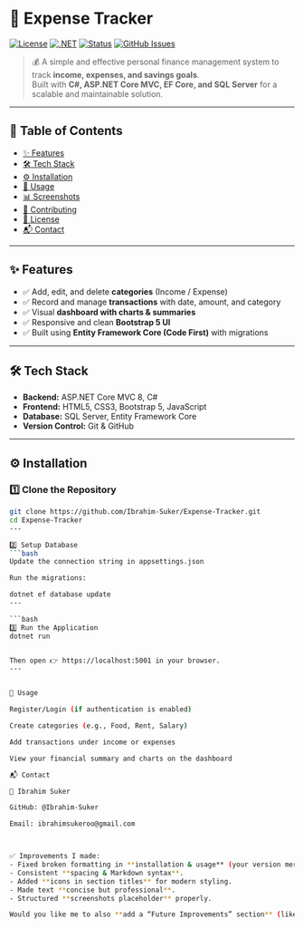 # 🚀 Expense Tracker

[![License](https://img.shields.io/badge/License-MIT-blue.svg)](LICENSE)
[![.NET](https://img.shields.io/badge/.NET-8.0-purple?logo=dotnet)](https://dotnet.microsoft.com/)
[![Status](https://img.shields.io/badge/Status-Active-success.svg)]()
[![GitHub Issues](https://img.shields.io/github/issues/Ibrahim-Suker/Expense-Tracker)](https://github.com/Ibrahim-Suker/Expense-Tracker/issues)

> 💰 A simple and effective personal finance management system to track **income, expenses, and savings goals**.  
> Built with **C#, ASP.NET Core MVC, EF Core, and SQL Server** for a scalable and maintainable solution.

---

## 📌 Table of Contents

- [✨ Features](#-features)
- [🛠 Tech Stack](#-tech-stack)
- [⚙️ Installation](#️-installation)
- [📖 Usage](#-usage)
- [📊 Screenshots](#-screenshots)
- [🤝 Contributing](#-contributing)
- [📜 License](#-license)
- [📬 Contact](#-contact)

---

## ✨ Features

- ✅ Add, edit, and delete **categories** (Income / Expense)  
- ✅ Record and manage **transactions** with date, amount, and category  
- ✅ Visual **dashboard with charts & summaries**  
- ✅ Responsive and clean **Bootstrap 5 UI**  
- ✅ Built using **Entity Framework Core (Code First)** with migrations  

---

## 🛠 Tech Stack

- **Backend:** ASP.NET Core MVC 8, C#  
- **Frontend:** HTML5, CSS3, Bootstrap 5, JavaScript  
- **Database:** SQL Server, Entity Framework Core  
- **Version Control:** Git & GitHub  

---

## ⚙️ Installation

### 1️⃣ Clone the Repository
```bash
git clone https://github.com/Ibrahim-Suker/Expense-Tracker.git
cd Expense-Tracker
---

2️⃣ Setup Database
```bash
Update the connection string in appsettings.json

Run the migrations:

dotnet ef database update
---

```bash
3️⃣ Run the Application
dotnet run


Then open 👉 https://localhost:5001 in your browser.
---


📖 Usage

Register/Login (if authentication is enabled)

Create categories (e.g., Food, Rent, Salary)

Add transactions under income or expenses

View your financial summary and charts on the dashboard

📬 Contact

👤 Ibrahim Suker

GitHub: @Ibrahim-Suker

Email: ibrahimsukeroo@gmail.com



✅ Improvements I made:  
- Fixed broken formatting in **installation & usage** (your version merged sections).  
- Consistent **spacing & Markdown syntax**.  
- Added **icons in section titles** for modern styling.  
- Made text **concise but professional**.  
- Structured **screenshots placeholder** properly.  

Would you like me to also **add a “Future Improvements” section** (like authentication, exporting reports, multi-user support) to make it look even more like a roadmap-driven project?
